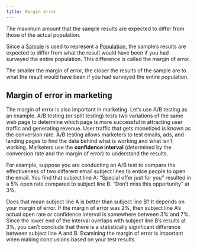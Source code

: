 ```yaml
---
title: Margin error
---
```

The maximum amount that the sample results are expected to differ from those of the actual population. 

Since a [Sample](danielesalvatore/data-analysts/prepare/sample.md) is used to represent a [Population](danielesalvatore/data-analysts/prepare/population.md), the sample’s results are expected to differ from what the result would have been if you had surveyed the entire population. This difference is called the margin of error. 

The smaller the margin of error, the closer the results of the sample are to what the result would have been if you had surveyed the entire population.

## Margin of error in marketing

The margin of error is also important in marketing. Let’s use A/B testing as an example. 
A/B testing (or split testing) tests two variations of the same web page to determine which page is more successful in attracting user traffic and generating revenue. User traffic that gets monetized is known as the conversion rate. A/B testing allows marketers to test emails, ads, and landing pages to find the data behind what is working and what isn’t working. Marketers use the **confidence interval** (determined by the conversion rate and the margin of error) to understand the results. 

For example, suppose you are conducting an A/B test to compare the effectiveness of two different email subject lines to entice people to open the email. You find that subject line A: “Special offer just for you” resulted in a 5% open rate compared to subject line B: “Don’t miss this opportunity” at 3%. 

Does that mean subject line A is better than subject line B? It depends on your margin of error. If the margin of error was 2%, then subject line A’s actual open rate or confidence interval is somewhere between 3% and 7%. Since the lower end of the interval overlaps with subject line B’s results at 3%, you can’t conclude that there is a statistically significant difference between subject line A and B. Examining the margin of error is important when making conclusions based on your test results.